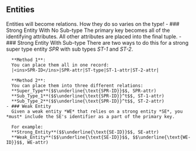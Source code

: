 ## Entities
Entities will become relations. How they do so varies on the type!
	- ### Strong Entity With No Sub-type
	  The primary key becomes all of the identifying attributes. All other attributes are placed into the final tuple.
	- ### Strong Entity With Sub-type
	  There are two ways to do this for a strong super type entity *SPR* with sub types *ST-1* and *ST-2*. 
	  
	  **Method 1**:
	  You can place them all in one record:
	  |<ins>SPR-ID</ins>|SPR-attr|ST-type|ST-1-attr|ST-2-attr|
	  
	  **Method 2**:
	  You can place them into three different relations:
	  **Super_Type**($$\underline{\text{SPR-ID}}$$, SPR-attr)
	  **Sub_Type_1**($$\underline{\text{SPR-ID}}^t$$, ST-1-attr)
	  **Sub_Type_2**($$\underline{\text{SPR-ID}}^t$$, ST-2-attr)
	- ### Weak Entity
	  Given a weak entity *WE* that relies on a strong entity *SE*, you *must* include the SE's identifier as a part of the primary key.
	  
	  For example:
	  **Strong_Entity**($$\underline{\text{SE-ID}}$$, SE-attr)
	  **Weak_Entity**($$\underline{\text{SE-ID}}$$, $$\underline{\text{WE-ID}}$$, WE-attr)